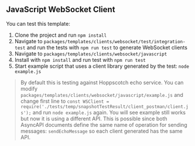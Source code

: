 ## JavaScript WebSocket Client

You can test this template:
1. Clone the project and run `npm install`
2. Navigate to `packages/templates/clients/websocket/test/integration-test` and run the tests with `npm run test` to generate WebSocket clients
3. Navigate to `packages/templates/clients/websocket/javascript`
4. Install with `npm install` and run test with `npm run test`
5. Start example script that uses a client library generated by the test: `node example.js`

> By default this is testing against Hoppscotch echo service. You can modify `packages/templates/clients/websocket/javascript/example.js` and change first line to `const WSClient = require('./tests/temp/snapshotTestResult/client_postman/client.js');` and run `node example.js` again. You will see example still works but now it is using a different API. This is possible since both AsyncAPI documents define the same name of operation for sending messages: `sendEchoMessage` so each client generated has the same API.